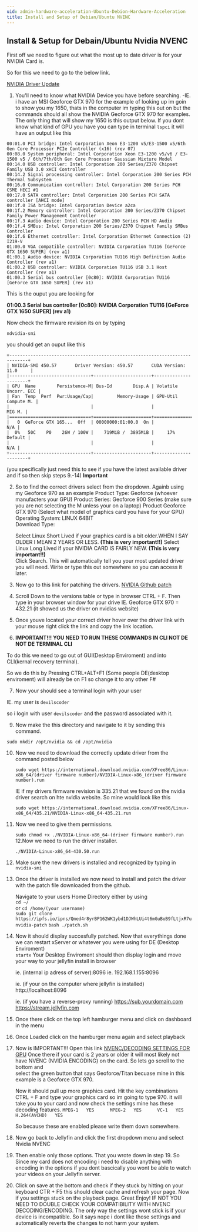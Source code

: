 ```yaml
---
uid: admin-hardware-acceleration-Ubuntu-Debion-Hardware-Acceleration
title: Install and Setup of Debian/Ubuntu NVENC
---
```



##  Install & Setup for Debain/Ubuntu Nvidia NVENC

First off we need to figure out what the most up to date driver is for your NVIDIA Card is.

So for this we need to go to the below link.

[NVIDIA Driver Update](https://www.nvidia.com/Download/index.aspx)

1. You'll need to know what NVIDIA Device you have before searching.
    -IE. i have an MSI Geoforce GTX 970 for the example of looking up im goin to show you my 1650, thats in the computer im typing this out on but the commands should all show the NVIDIA Geoforce GTX 970 for examples. The only thing that will show my 1650 is this output below.
        If you dont know what kind of GPU you have you can type in terminal ```lspci``` it will have an output like this
```00:00.0 Host bridge: Intel Corporation 8th Gen Core 4-core Desktop Processor Host Bridge/DRAM Registers [Coffee Lake S] (rev 07)
00:01.0 PCI bridge: Intel Corporation Xeon E3-1200 v5/E3-1500 v5/6th Gen Core Processor PCIe Controller (x16) (rev 07)
00:08.0 System peripheral: Intel Corporation Xeon E3-1200 v5/v6 / E3-1500 v5 / 6th/7th/8th Gen Core Processor Gaussian Mixture Model
00:14.0 USB controller: Intel Corporation 200 Series/Z370 Chipset Family USB 3.0 xHCI Controller
00:14.2 Signal processing controller: Intel Corporation 200 Series PCH Thermal Subsystem
00:16.0 Communication controller: Intel Corporation 200 Series PCH CSME HECI #1
00:17.0 SATA controller: Intel Corporation 200 Series PCH SATA controller [AHCI mode]
00:1f.0 ISA bridge: Intel Corporation Device a2ca
00:1f.2 Memory controller: Intel Corporation 200 Series/Z370 Chipset Family Power Management Controller
00:1f.3 Audio device: Intel Corporation 200 Series PCH HD Audio
00:1f.4 SMBus: Intel Corporation 200 Series/Z370 Chipset Family SMBus Controller
00:1f.6 Ethernet controller: Intel Corporation Ethernet Connection (2) I219-V
01:00.0 VGA compatible controller: NVIDIA Corporation TU116 [GeForce GTX 1650 SUPER] (rev a1)
01:00.1 Audio device: NVIDIA Corporation TU116 High Definition Audio Controller (rev a1)
01:00.2 USB controller: NVIDIA Corporation TU116 USB 3.1 Host Controller (rev a1)
01:00.3 Serial bus controller [0c80]: NVIDIA Corporation TU116 [GeForce GTX 1650 SUPER] (rev a1)
```

This is the ouput you are looking for

**01:00.3 Serial bus controller [0c80]: NVIDIA Corporation TU116 [GeForce GTX 1650 SUPER] (rev a1)**

Now check the firmware revision its on by typing 

`ndvidia-smi`

you should get an ouput like this

```Sun Aug 16 20:42:25 2020       
+-----------------------------------------------------------------------------+
| NVIDIA-SMI 450.57       Driver Version: 450.57       CUDA Version: 11.0     |
|-------------------------------+----------------------+----------------------+
| GPU  Name        Persistence-M| Bus-Id        Disp.A | Volatile Uncorr. ECC |
| Fan  Temp  Perf  Pwr:Usage/Cap|         Memory-Usage | GPU-Util  Compute M. |
|                               |                      |               MIG M. |
|===============================+======================+======================|
|   0  GeForce GTX 165...  Off  | 00000000:01:00.0  On |                  N/A |
|  0%   50C    P0    26W / 100W |    719MiB /  3895MiB |     17%      Default |
|                               |                      |                  N/A |
+-------------------------------+----------------------+----------------------+
```

(you specifically just need this to see if you have the latest available driver and if so then skip steps 9.-14) **Important**

2. So to find the correct drivers select from the dropdown. Againb using my Geoforce 970 as an example
    Product Type: Geoforce (whoever manufacters your GPU)
    Product Series: Geoforce 900 Series (make sure you are not selecting the M unless your on a laptop)
    Product Geoforce GTX 970 (Select what model of graphics card you have for your GPU)
    Operating System: LINUX 64BIT        
    Download Type: 
        
    Select Linux Short Lived if your graphics card is a bit older.WHEN I SAY OLDER I MEAN 2 YEARS OR LESS. **(This is very important!!)**
    Select Linux Long Lived if your NVIDIA CARD IS FAIRLY NEW. **(This is very important!!)**        
    Click Search. This will automatically tell you your most updated driver you will need. Write or type this out somewhere so you can access it later.

3. Now go to this link for patching the drivers.   [NVIDIA Github patch](https://github.com/keylase/nvidia-patch) 

4. Scroll Down to the versions table or type in browser CTRL + F. Then type in your browser window for your drive
    IE. Geoforce GTX 970 = 432.21 (it showed us the driver on nvidias website)

5. Once youve located your correct driver hover over the driver link with your mouse right click the link and copy the link location.

6. **IMPORTANT!!! YOU NEED TO RUN THESE COMMANDS IN CLI NOT DE NOT DE TERMINAL CLI** 
        
  To do this we need to go out of GUI(Desktop Enviroment) and into CLI(kernal recovery terminal). 
        
  So we do this by Pressing CTRL+ALT+F1 (Some people DE(desktop enviroment) will already be on F1 so change it to any other F#

7. Now your should see a terminal login with your user
          
  IE. my user is `devilscoder`
          
  so i login with user `devilscoder` and the password associated with it.

9. Now make the this directory and navigate to it by sending this command.

`sudo mkdir /opt/nvidia && cd /opt/nvidia`

10. Now we need to download the correctly update driver from the command posted below
       
    `sudo wget https://international.download.nvidia.com/XFree86/Linux-x86_64/(driver firmware number)/NVIDIA-Linux-x86_(driver firmware number).run`
        
    IE if my drivers firmware revision is 335.21 that we found on the nvidia driver search on hte nvidia website. So mine would look like this
        
    `sudo wget https://international.download.nvidia.com/XFree86/Linux-x86_64/435.21/NVIDIA-Linux-x86_64-435.21.run`

11. Now we need to give them permissions.

    `sudo chmod +x ./NVIDIA-Linux-x86_64-(driver firmware number).run`
12.Now we need to run the driver installer.

    `./NVIDIA-Linux-x86_64-430.50.run`

14. Make sure the new drivers is installed and recognized by typing in
    `nvidia-smi`

15. Once the driver is installed we now need to install and patch the driver with the patch file downloaded from the github.
            
    Navigate to your users Home Directory either by using        
    `cd ~/`            
    or
    `cd /home/(your username)`         
    `sudo git clone https://ipfs.io/ipns/Qmed4r8yrBP162WK1ybd1DJWhLUi4t6mGuBoB9fLtjxR7u nvidia-patch`
    `bash ./patch.sh`
    
16. Now it should display succesfully patched. Now that everythings done we can restart xServer or whatever you were using for DE (Desktop Enviroment)    
    `startx`
    Your Desktop Enviroment should then display login and move your way to your jellyfin install in browser
            
    ie. (internal ip adress of server):8096 ie. 192.168.1.155:8096
            
    ie. (if your on the computer where jellyfin is installed)       http://localhost:8096 
            
    ie. (if you have a reverse-proxy running) https://sub.yourdomain.com        https://stream.jellyfin.com

17. Once there click on the top left hamburger menu and click on dashboard in the menu

18. Once Loaded click on the hamburger menu again and select playback

19. Now is IMPORTANT!!! Open this link [NVENC/DECODING SETTINGS FOR GPU](https://developer.nvidia.com/video-encode-decode-gpu-support-matrix#Encoder)
    Once there if your card is 2 years or older it will most likely not have NVENC (NVIDIA ENCODING) on the card. So lets go  scroll to the bottom and           
    select the green button that says Geoforce/Titan becuase mine in this example is a Geoforce GTX 970.
        
    Now it should pull up more graphics card. Hit the key combinations CTRL + F and type your graphics card so im going to type 970. 
    it will take you to your card and now check the settings mine has these decoding features.
        `MPEG-1   YES      MPEG-2   YES      VC-1   YES      H.264(AVCHD)   YES`
       
    So because these are enabled please write them down somewhere.

20. Now go back to Jellyfin and click the first dropdown menu and select Nvidia NVENC

21. Then enable only those options. That you wrote down in step 19. So Since my card does not encoding i need to disable anything with encoding in the options if you dont bascically you wont be able to watch your videos on your Jellyfin server.

22. Click on save at the bottom and check if they stuck by hitting on your keyboard CTR + F5 this should clear cache and refresh your page. Now if you settings stuck on the playback page. Great Enjoy! IF NOT YOU NEED TO DOUBLE CHECK YOUR COMPATIBILITY WITH NVENC DECODING/ENCODING. The only way the settings wont stick is if your device is incompatible. So it says nope i dont like those settings and automatically reverts the changes to not harm your system.
